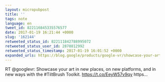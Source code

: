 ```yaml
---
layout: micropubpost
title: ''
tags: note
language: en
tweet_id: 822116845335576577
date: 2017-01-19 16:21:44 +0000
slug: '162144'
retweeted_status_id: 822111842788995072
retweeted_status_user_id: 2878812992
retweeted_status_timestamp: 2017-01-19 16:01:52 +0000
expanded_urls: https://blog.google/products/google-vr/showcase-your-art-new-ways-tilt-brush-toolkit/,https://blog.google/products/google-vr/showcase-your-art-new-ways-tilt-brush-toolkit/,https://twitter.com/googlevr/status/822111842788995072/photo/1
---
```

RT @googlevr: Showcase your art in new places, on new platforms, and in new ways with the #TiltBrush Toolkit. https://t.co/EeyW57v9qy https…

